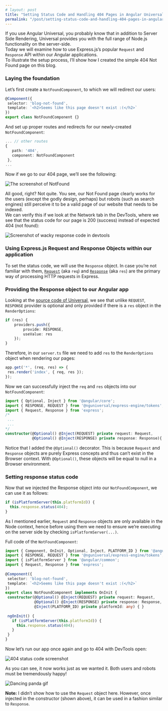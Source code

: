```yaml
---
# layout: post
title: "Setting Status Code and Handling 404 Pages in Angular Universal"
permalink: "/post/setting-status-code-and-handling-404-pages-in-angular-universal-0232"
---
```


If you use Angular Universal, you probably know that in addition to Server Side Rendering, Universal provides you with the full range of Node.js functionality on the server-side.  
Today we will examine how to use Express.js’s popular `Request` and `Response` API within our Angular applications.  
To illustrate the setup process, I’ll show how I created the simple 404 Not Found page on this blog.

### Laying the foundation
Let’s first create a `NotFoundComponent`, to which we will redirect our users:
```typescript
@Component({
 selector: 'blog-not-found',
 template: `<h2>Seems like this page doesn't exist :(</h2>`
})
export class NotFoundComponent {}
```
And set up proper routes and redirects for our newly-created `NotFoundComponent`:
```typescript
... // other routes
{
   path: '404',
   component: NotFoundComponent
 },
...
```
Now if we go to our 404 page, we’ll see the following:

![The screenshot of NotFound](https://firebasestorage.googleapis.com/v0/b/my-blog-5360d.appspot.com/o/uploads%2Fscreen-shot-2019-12-23-at-121909-ampng-0421?alt=media&token=b0d3b501-630c-4218-831e-9a5065c877c8)

All good, right? Not quite. You see, our Not Found page clearly works for the users (except the godly design, perhaps) but robots (such as search engines) still perceive it to be a valid page of our website that needs to be indexed.  
We can verify this if we look at the Network tab in the DevTools, where we see that the status code for our page is 200 (success) instead of expected 404 (not found):

![Screenshot of wacky response code in devtools](https://firebasestorage.googleapis.com/v0/b/my-blog-5360d.appspot.com/o/uploads%2Fscreen-shot-2019-12-23-at-122419-ampng-0427?alt=media&token=a52a62bc-8fe8-412a-a30e-c3b1546f5b00)

### Using Express.js Request and Response Objects within our application
To set the status code, we will use the `Response` object.
In case you’re not familiar with them, [`Request`](https://expressjs.com/en/api.html#req) (aka `req`) and [`Response`](https://expressjs.com/en/api.html#res) (aka `res`) are the primary way of processing HTTP requests in Express.    

### Providing the Response object to our Angular app
Looking at the [source code of Universal](https://github.com/angular/universal/blob/a922918bcd26339173eea76f3fd2fbac41a39064/modules/express-engine/src/main.ts#L83), we see that unlike `REQUEST`, `RESPONSE` provider is optional and only provided if there is a `res` object in the `RenderOptions`:

```typescript
if (res) {
    providers.push({
        provide: RESPONSE,
        useValue: res
    });
}
```

Therefore, in our `server.ts` file we need to add `res` to the `RenderOptions` object when rendering our pages:

```typescript
app.get('*', (req, res) => {
 res.render('index', { req, res });
});
```
Now we can successfully inject the `req` and `res` objects into our `NotFoundComponent`:
```typescript
import { Optional, Inject } from '@angular/core';
import { RESPONSE, REQUEST } from '@nguniversal/express-engine/tokens';
import { Request, Response } from 'express';
/*
 ...
 ...
*/
constructor(@Optional() @Inject(REQUEST) private request: Request,
            @Optional() @Inject(RESPONSE) private response: Response){
```

Notice that I added the `@Optional()` decorator. This is because `Request` and `Response` objects are purely Express concepts and thus can’t exist in the Browser context. With `@Optional()`, these objects will be equal to null in a Browser environment.

### Setting response status code
Now that we injected the Response object into our `NotFoundComponent`, we can use it as follows:
```typescript
if (isPlatformServer(this.platformId)) {
  this.response.status(404);
}
```

As I mentioned earlier, `Request` and `Response` objects are only available in the Node context, hence before using them we need to ensure we’re executing on the server side by checking `isPlatformServer(...)`.    

Full code of the `NotFoundComponent`:
```typescript
import { Component, OnInit, Optional, Inject, PLATFORM_ID } from '@angular/core';
import { RESPONSE, REQUEST } from '@nguniversal/express-engine/tokens';
import { isPlatformServer } from '@angular/common';
import { Request, Response } from 'express';
 
@Component({
 selector: 'blog-not-found',
 template: `<h2>Seems like this page doesn't exist :(</h2>`
})
export class NotFoundComponent implements OnInit {
 constructor(@Optional() @Inject(REQUEST) private request: Request,
             @Optional() @Inject(RESPONSE) private response: Response,
             @Inject(PLATFORM_ID) private platformId: any) { }
 
 ngOnInit() {
   if (isPlatformServer(this.platformId)) {
     this.response.status(404);
   }
 }
}
```

Now let’s run our app once again and go to 404 with DevTools open:

![404 status code screenshot](https://firebasestorage.googleapis.com/v0/b/my-blog-5360d.appspot.com/o/uploads%2Fscreen-shot-2019-12-23-at-125250-ampng-0428?alt=media&token=4fd87b62-26c9-4449-a1a7-cc079b4629cb)

As you can see, it now works just as we wanted it. Both users and robots must be tremendously happy!

![Dancing panda gif](https://media.giphy.com/media/l3V0lsGtTMSB5YNgc/source.gif)

**Note:** I didn’t show how to use the `Request` object here. However, once injected in the constructor (shown above), it can be used in a fashion similar to `Response`.